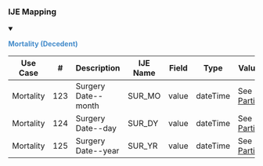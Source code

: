 ### IJE Mapping

<style>
 .context-menu {cursor: context-menu; color: #438bca;}
 .context-menu:hover {opacity: 0.5;}
</style>
<details open>

<summary>

<strong class='context-menu'> Mortality (Decedent) </strong>

</summary>
<table class='grid'>
<thead>
  <tr>
    <th style='text-align: center'><strong>Use Case</strong></th>
    <th><strong>#</strong></th>
    <th><strong>Description</strong></th>
    <th><strong>IJE Name</strong></th>
    <th><strong>Field</strong></th>
    <th><strong>Type</strong></th>
    <th><strong>Value Set/Comments</strong></th>
  </tr>
</thead>
<tbody>
<tr>
  <td style='text-align: center'>Mortality</td>
  <td>123</td>
  <td>Surgery Date--month</td>
  <td>SUR_MO</td>
  <td>value</td>
  <td>dateTime</td>
  <td>See <a href='usage.html#partial-dates-and-times'>PartialDatesAndTimes</a></td>
</tr>
<tr>
  <td style='text-align: center'>Mortality</td>
  <td>124</td>
  <td>Surgery Date--day</td>
  <td>SUR_DY</td>
  <td>value</td>
  <td>dateTime</td>
  <td>See <a href='usage.html#partial-dates-and-times'>PartialDatesAndTimes</a></td>
</tr>
<tr>
  <td style='text-align: center'>Mortality</td>
  <td>125</td>
  <td>Surgery Date--year</td>
  <td>SUR_YR</td>
  <td>value</td>
  <td>dateTime</td>
  <td>See <a href='usage.html#partial-dates-and-times'>PartialDatesAndTimes</a></td>
</tr>

</tbody>
</table>

</details>
<p></p>

